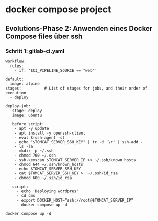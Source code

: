 # docker compose project 

## Evolutions-Phase 2: Anwenden eines Docker Compose files über ssh 

### Schritt 1: gitlab-ci.yaml 

```
workflow:
  rules:
    - if: '$CI_PIPELINE_SOURCE == "web"'

default:
  image: alpine
stages:          # List of stages for jobs, and their order of execution
  - deploy 

deploy-job:
   stage: deploy   
   image: ubuntu 
  
   before_script:
    - apt -y update
    - apt install -y openssh-client 
    - eval $(ssh-agent -s)
    - echo "$TOMCAT_SERVER_SSH_KEY" | tr -d '\r' | ssh-add -
    - ls -la
    - mkdir -p ~/.ssh
    - chmod 700 ~/.ssh
    - ssh-keyscan $TOMCAT_SERVER_IP >> ~/.ssh/known_hosts
    - chmod 644 ~/.ssh/known_hosts
    - echo $TOMCAT_SERVER_SSH_KEY
    - cat $TOMCAT_SERVER_SSH_KEY >  ~/.ssh/id_rsa
    - chmod 600 ~/.ssh/id_rsa 

   script:
     - echo 'Deploying wordpres"
     - cd cms
     - export DOCKER_HOST=“ssh://root@$TOMCAT_SERVER_IP”
     - docker-compose up -d
```




```
docker compose up -d
```
